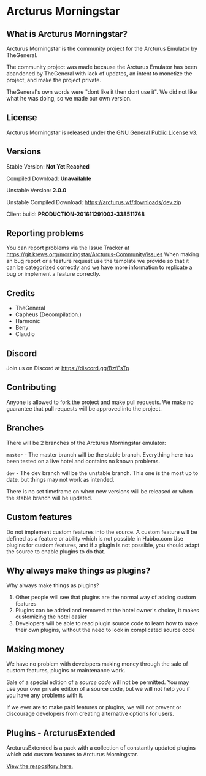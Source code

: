 # Arcturus Morningstar #

## What is Arcturus Morningstar? ##
Arcturus Morningstar is the community project for the Arcturus Emulator by TheGeneral.

The community project was made because the Arcturus Emulator has been abandoned by TheGeneral with lack of updates, an intent to monetize the project, and make the project private.

TheGeneral's own words were "dont like it then dont use it". We did not like what he was doing, so we made our own version.

## License ##
Arcturus Morningstar is released under the [GNU General Public License v3](https://www.gnu.org/licenses/gpl-3.0.txt).

## Versions ##
Stable Version: **Not Yet Reached**

Compiled Download: **Unavailable** 

Unstable Version: **2.0.0**

Unstable Compiled Download: https://arcturus.wf/downloads/dev.zip

Client build: **PRODUCTION-201611291003-338511768**

## Reporting problems ##
You can report problems via the Issue Tracker at https://git.krews.org/morningstar/Arcturus-Community/issues
When making an bug report or a feature request use the template we provide so that it can be categorized correctly and we have more information to replicate a bug or implement a feature correctly.

## Credits ##
- TheGeneral
- Capheus (Decompilation.)
- Harmonic
- Beny
- Claudio

## Discord ##
Join us on Discord at https://discord.gg/BzfFsTp

## Contributing ##
Anyone is allowed to fork the project and make pull requests. We make no guarantee that pull requests will be approved into the project.

## Branches ##
There will be 2 branches of the Arcturus Morningstar emulator:

`master` - The master branch will be the stable branch. Everything here has been tested on a live hotel and contains no known problems.

`dev` - The dev branch will be the unstable branch. This one is the most up to date, but things may not work as intended.

There is no set timeframe on when new versions will be released or when the stable branch will be updated.

## Custom features ##
Do not implement custom features into the source.
A custom feature will be defined as a feature or ability which is not possible in Habbo.com
Use plugins for custom features, and if a plugin is not possible, you should adapt the source to enable plugins to do that.

## Why always make things as plugins? ##
Why always make things as plugins?
1. Other people will see that plugins are the normal way of adding custom features
2. Plugins can be added and removed at the hotel owner's choice, it makes customizing the hotel easier
3. Developers will be able to read plugin source code to learn how to make their own plugins, without the need to look in complicated source code

## Making money ##
We have no problem with developers making money through the sale of custom features, plugins or maintenance work.

Sale of a special edition of a *source code* will not be permitted. You may use your own private edition of a source code, but we will not help you if you have any problems with it.

If we ever are to make paid features or plugins, we will not prevent or discourage developers from creating alternative options for users.


## Plugins - ArcturusExtended ##
ArcturusExtended is a pack with a collection of constantly updated plugins which add custom features to Arcturus Morningstar.

[View the respository here.](https://git.krews.org/morningstar/arcturus-extended/)


